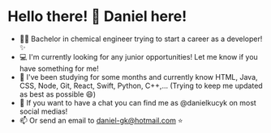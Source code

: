 <h1><strong>Hello there! 👋 Daniel here!</strong></h1>

- 👨‍🎓 Bachelor in chemical engineer trying to start a career as a developer!✨
- 💻 I'm currently looking for any junior opportunities! Let me know if you have something for me!
- 📝 I've been studying for some months and currently know HTML, Java, CSS, Node, Git, React, Swift, Python, C++,... (Trying to keep me updated as best as possible 😄) 
- 💬 If you want to have a chat you can find me as @danielkucyk on most social medias!
- 📫 Or send an email to daniel-gk@hotmail.com ⭐

<!---
danielkucyk/danielkucyk is a ✨ special ✨ repository because its `README.md` (this file) appears on your GitHub profile.
You can click the Preview link to take a look at your changes.
--->
